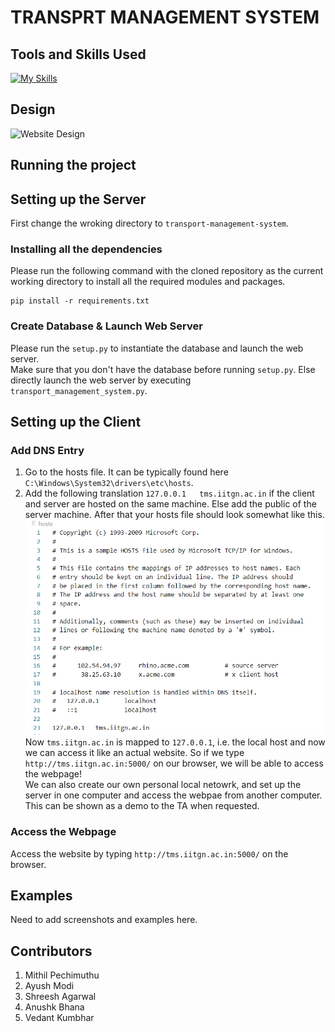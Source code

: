 # TRANSPRT MANAGEMENT SYSTEM

## Tools and Skills Used
[![My Skills](https://skillicons.dev/icons?i=flask,html,css,py,vscode,git,mysql)](https://skillicons.dev)  

## Design
![Website Design](https://github.com/ayushmodi12/transport-management-system/assets/119656326/1b986b70-9f1b-4d21-a72c-ca8001444bf7)

## Running the project
## Setting up the Server
First change the wroking directory to `transport-management-system`.

### Installing all the dependencies
Please run the following command with the cloned repository as the current working directory to install all the required modules and packages.
```
pip install -r requirements.txt
```

### Create Database & Launch Web Server
Please run the `setup.py` to instantiate the database and launch the web server.  
Make sure that you don't have the database before running `setup.py`. Else directly launch the web server by executing `transport_management_system.py`. 

## Setting up the Client
### Add DNS Entry
1) Go to the hosts file. It can be typically found here `C:\Windows\System32\drivers\etc\hosts`.  
2) Add the following translation `127.0.0.1   tms.iitgn.ac.in` if the client and server are hosted on the same machine. Else add the public of the server machine. After that your hosts file should look somewhat like this.  
![Hosts File](hosts.png)
Now `tms.iitgn.ac.in` is mapped to `127.0.0.1`, i.e. the local host and now we can access it like an actual website. So if we type `http://tms.iitgn.ac.in:5000/` on our browser, we will be able to access the webpage!  
We can also create our own personal local netowrk, and set up the server in one computer and access the webpae from another computer. This can be shown as a demo to the TA when requested.  

### Access the Webpage
Access the website by typing `http://tms.iitgn.ac.in:5000/` on the browser.  

## Examples
Need to add screenshots and examples here.

## Contributors
1) Mithil Pechimuthu
2) Ayush Modi
3) Shreesh Agarwal
4) Anushk Bhana
5) Vedant Kumbhar
